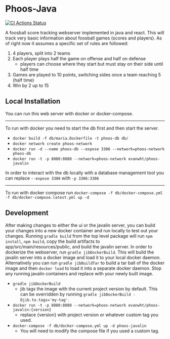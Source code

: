 # Phoos-Java
[![CI Actions Status](https://github.com/evanwht1/phoos-java/workflows/ci/badge.svg)](https://github.com/evanwht1/phoos-java/actions)

A foosball score tracking webserver implemented in java and react. This will track very basic information
about foosball games (scores and players). As of right now it assumes a specific set of rules are followed:
1) 4 players, split into 2 teams
2) Each player plays half the game on offense and half on defense
    - players can choose where they start but must stay on their side until half time
3) Games are played to 10 points, switching sides once a team reaching 5 (half time)
4) Win by 2 up to 15

## Local Installation

You can run this web server with docker or docker-compose.
___
To run with docker you need to start the db first and then start the server.
- `docker build -f db/maria.Dockerfile -t phoos-db db/`
- `docker network create phoos-network`
- `docker run -d --name phoos-db --expose 3306 --network=phoos-network phoos-db`
- `docker run -t -p 8080:8080 --network=phoos-network evanwht/phoos-javalin`

In order to interact with the db locally with a database management tool you can replace `--expose 3306` with `-p 3306:3306`

___
To run with docker compose run `docker-compose -f db/docker-compose.yml -f db/docker-compose.latest.yml up -d`

## Development
After making changes to either the ui or the javalin server, you can build your changes into a new
docker container and run locally to test out your changes. Running `gradle build` from the top level
package will run `npm install`, `npm build`, copy the build artifacts to app/src/main/resources/public, 
and build the javalin server. In order to dockerize the webserver, run `gradle jibDockerBuild`. This will
build the javalin server into a docker image and load it to your local docker daemon. Alternatively you
can run `gradle jibBuildTar` to build a tar ball of the docker image and then `docker load` to load it
into a separate docker daemon. Stop any running javalin containers and replace with your newly built
image.
- `gradle jibDockerBuild`
    - jib tags the image with the current project version by default. This can be overridden by running `gradle jibDockerBuild -Djib.to.tags='my-tag'`.
- `docker run -t -p 8080:8080 --network=phoos-network evanwht/phoos-javalin:{version}`
    - replace {version} with project version or whatever custom tag you used.
- `docker-compose -f db/docker-compose.yml up -d phoos-javalin`
    - You will need to modify the compose file if you used a custom tag.